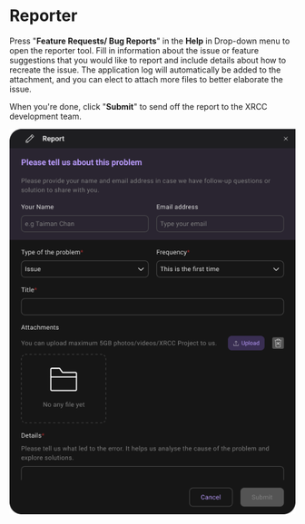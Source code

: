 # Reporter 

Press "**Feature Requests/ Bug Reports**" in the **Help** in Drop-down menu to open the reporter tool. Fill in information about the issue or feature suggestions that you would like to report and include details about how to recreate the issue. The application log will automatically be added to the attachment, and you can elect to attach more files to better elaborate the issue. 

When you're done, click "**Submit**" to send off the report to the XRCC development team.

<img src="/img/Reporter/Reporter.png" alt="" style={{width:400}}/>